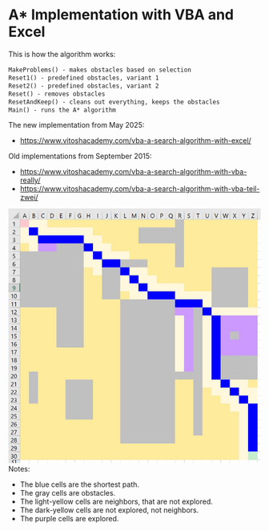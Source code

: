 # A* Implementation with VBA and Excel

This is how the algorithm works:
```
MakeProblems() - makes obstacles based on selection 
Reset1() - predefined obstacles, variant 1 
Reset2() - predefined obstacles, variant 2 
Reset() - removes obstacles 
ResetAndKeep() - cleans out everything, keeps the obstacles 
Main() - runs the A* algorithm
```

The new implementation from May 2025:
* https://www.vitoshacademy.com/vba-a-search-algorithm-with-excel/

Old implementations from September 2015:
* https://www.vitoshacademy.com/vba-a-search-algorithm-with-vba-really/
* https://www.vitoshacademy.com/vba-a-search-algorithm-with-vba-teil-zwei/

![here](pics/make_problems_dijkstra.jpg)
<br>Notes:
 * The blue cells are the shortest path.
 * The gray cells are obstacles.
 * The light-yellow cells are neighbors, that are not explored.
 * The dark-yellow cells are not explored, not neighbors.
 * The purple cells are explored.

